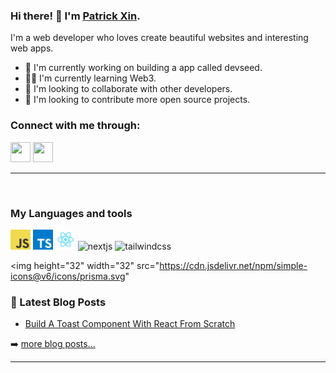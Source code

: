 ### Hi there! 👋 I'm [Patrick Xin](https://alpesdream.vercel.app).

I'm a web developer who loves create beautiful websites and interesting web apps.

- 🌱 I'm currently working on building a app called devseed.
- 🧑‍💻 I'm currently learning Web3.
- 🤝 I'm looking to collaborate with other developers.
- 📌 I'm looking to contribute more open source projects.

### Connect with me through:

[<img height="32" width="32" src="https://cdn.jsdelivr.net/npm/simple-icons@v6/icons/twitter.svg" />][twitter]
[<img height="32" width="32" src="https://cdn.jsdelivr.net/npm/simple-icons@v6/icons/instagram.svg" />][instagram]

---

<br/>

### My Languages and tools
<img src='https://raw.githubusercontent.com/github/explore/80688e429a7d4ef2fca1e82350fe8e3517d3494d/topics/javascript/javascript.png' alt='javascript' width='32' height='32'/>

<img src='https://raw.githubusercontent.com/github/explore/80688e429a7d4ef2fca1e82350fe8e3517d3494d/topics/typescript/typescript.png' alt='typescript' width='32' height='32'/>

<img src='https://raw.githubusercontent.com/github/explore/80688e429a7d4ef2fca1e82350fe8e3517d3494d/topics/react/react.png' alt='react' width='32' height='32'/>

<img src='https://camo.githubusercontent.com/92ec9eb7eeab7db4f5919e3205918918c42e6772562afb4112a2909c1aaaa875/68747470733a2f2f6173736574732e76657263656c2e636f6d2f696d6167652f75706c6f61642f76313630373535343338352f7265706f7369746f726965732f6e6578742d6a732f6e6578742d6c6f676f2e706e67' alt='nextjs' width='32' height='32'/>

<img src='https://github.com/tailwindlabs/tailwindcss/raw/master/.github/logo-dark.svg' alt='tailwindcss' width='32' height='32'/>

<img height="32" width="32" src="https://cdn.jsdelivr.net/npm/simple-icons@v6/icons/prisma.svg"


### 📕 Latest Blog Posts

<!-- BLOG-POST-LIST:START -->
- [Build A Toast Component With React From Scratch](https://alpesdream.vercel.app/posts/build-a-toast-component-with-react-from-scrach)

<!-- BLOG-POST-LIST:END -->

➡️ [more blog posts...](https://alpesdream.vercel.app/posts)

---



[webiste]: https://alpesdream.vercel.app/
[twitter]: https://twitter.com/alpesdream
[instagram]: https://www.instagram.com/alpesdream/
